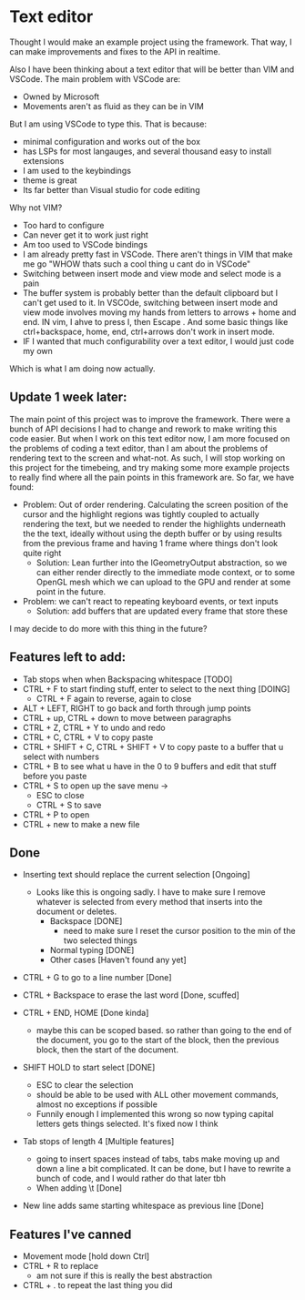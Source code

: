 # Text editor
Thought I would make an example project using the framework. 
That way, I can make improvements and fixes to the API in realtime.

Also I have been thinking about a text editor that will be better than VIM and VSCode. The main problem with VSCode are:
- Owned by Microsoft
- Movements aren't as fluid as they can be in VIM

But I am using VSCode to type this. That is because:
- minimal configuration and works out of the box
- has LSPs for most langauges, and several thousand easy to install extensions
- I am used to the keybindings
- theme is great
- Its far better than Visual studio for code editing


Why not VIM?
- Too hard to configure
- Can never get it to work just right
- Am too used to VSCode bindings
- I am already pretty fast in VSCode. There aren't things in VIM that make me go "WHOW thats such a cool thing u cant do in VSCode"
- Switching between insert mode and view mode and select mode is a pain
- The buffer system is probably better than the default clipboard but I can't get used to it. In VSCOde, switching between insert mode and view mode involves moving my hands from letters to arrows + home and end. IN vim, I ahve to press I, then Escape . And some basic things like ctrl+backspace, home, end, ctrl+arrows don't work in insert mode. 
- IF I wanted that much configurability over a text editor, I would just code my own

Which is what I am doing now actually. 

## Update 1 week later:

The main point of this project was to improve the framework. There were a bunch of API decisions I had to change and rework to make writing this code easier. But when I work on this text editor now, I am more focused on the problems of coding a text editor, than I am about the problems of rendering text to the screen and what-not. As such, I will stop working on this project for the timebeing, and try making some more example projects to really find where all the pain points in this framework are. So far, we have found:
- Problem: Out of order rendering. Calculating the screen position of the cursor and the highlight regions was tightly coupled to actually rendering the text, but we needed to render the highlights underneath the the text, ideally without using the depth buffer or by using results from the previous frame and having 1 frame where things don't look quite right
    - Solution: Lean further into the IGeometryOutput abstraction, so we can either render directly to the immediate mode context, or to some OpenGL mesh which we can upload to the GPU and render at some point in the future.
- Problem: we can't react to repeating keyboard events, or text inputs
    - Solution: add buffers that are updated every frame that store these

I may decide to do more with this thing in the future?

## Features left to add:

- Tab stops when when Backspacing whitespace [TODO]  
- CTRL + F to start finding stuff, enter to select to the next thing [DOING]    
    - CTRL + F again to reverse, again to close
- ALT + LEFT, RIGHT to go back and forth through jump points
- CTRL + up, CTRL + down to move between paragraphs
- CTRL + Z, CTRL + Y to undo and redo
- CTRL + C, CTRL + V to copy paste
- CTRL + SHIFT + C, CTRL + SHIFT + V to copy paste to a buffer that u select with numbers
- CTRL + B to see what u have in the 0 to 9 buffers and edit that stuff before you paste
- CTRL + S to open up the save menu -> 
    - ESC to close
    - CTRL + S to save
- CTRL + P to open
- CTRL + new to make a new file


## Done

- Inserting text should replace the current selection [Ongoing]
    - Looks like this is ongoing sadly. I have to make sure I remove whatever is selected from every method that inserts into the document or deletes.
        - Backspace [DONE]
            - need to make sure I reset the cursor position to the min of the two selected things
        - Normal typing [DONE]
        - Other cases [Haven't found any yet]

- CTRL + G to go to a line number [Done]
- CTRL + Backspace to erase the  last word [Done, scuffed]
- CTRL + END, HOME  [Done kinda]
    - maybe this can be scoped based. so rather than going to the end of the document, you go to the 
    start of the block, then the previous block, then the start of the document.
- SHIFT HOLD to start select [DONE]
    - ESC to clear the selection
    - should be able to be used with ALL other movement commands, almost no exceptions if possible
    - Funnily enough I implemented this wrong so now typing capital letters gets things selected. It's fixed now I think
- Tab stops of length 4 [Multiple features]
    - going to insert spaces instead of tabs, tabs make moving up and down a line a bit complicated. It can be done, but I have to rewrite a bunch of code, and I would rather do that later tbh
    - When adding \t [Done]  
- New line adds same starting whitespace as previous line [Done]

## Features I've canned

- Movement mode [hold down Ctrl]
- CTRL + R to replace
    - am not sure if this is really the best abstraction
- CTRL + . to repeat the last thing you did